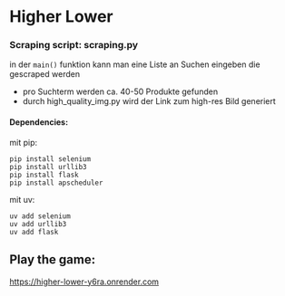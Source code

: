 # Higher Lower

### Scraping script: scraping.py

in der `main()` funktion kann man eine Liste an Suchen eingeben die gescraped werden
- pro Suchterm werden ca. 40-50 Produkte gefunden
- durch high_quality_img.py wird der Link zum high-res Bild generiert <br>
#### Dependencies:
mit pip:
```
pip install selenium
pip install urllib3
pip install flask
pip install apscheduler
```
mit uv:

```
uv add selenium
uv add urllib3
uv add flask
```

## Play the game:

https://higher-lower-y6ra.onrender.com


